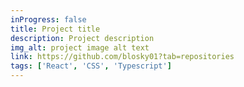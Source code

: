 ```yaml
---
inProgress: false
title: Project title
description: Project description
img_alt: project image alt text
link: https://github.com/blosky01?tab=repositories
tags: ['React', 'CSS', 'Typescript']
---
```

